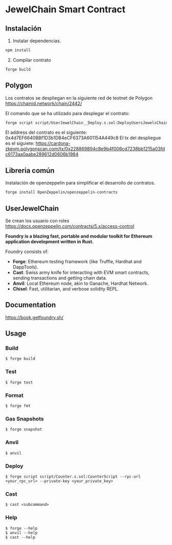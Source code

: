 # JewelChain Smart Contract

## Instalación
1. Instalar dependencias.
```bash
npm install
```
2. Compilar contrato
```bash
forge build
```

## Polygon
Los contratos se despliegan en la siguiente red de testnet de Polygon
https://chainid.network/chain/2442/

El comando que se ha utilizado para desplegar el contrato:
```bash
forge script script/UserJewelChain__Deploy.s.sol:DeployUsersJewelsChain --private-key $PRIVATE_KEY --rpc-url mumbai --broadcast --legacy
```
El address del contrato es el siguiente: 0x4d7EF6640BBf1D3b1DB4eCF6373A601154A449c8
El tx del despliegue es el siguiete: https://cardona-zkevm.polygonscan.com/tx/0x228869894c8e9b4f006cd7238bb1215a03fdc6173aa0aabe289612d0606b1984

## Libreria común
Instalación de openzeppelin para simplificar el desarrollo de contratos.

```bash
forge install OpenZeppelin/openzeppelin-contracts
```

## UserJewelChain

Se crean los usuario con roles https://docs.openzeppelin.com/contracts/5.x/access-control


**Foundry is a blazing fast, portable and modular toolkit for Ethereum application development written in Rust.**

Foundry consists of:

-   **Forge**: Ethereum testing framework (like Truffle, Hardhat and DappTools).
-   **Cast**: Swiss army knife for interacting with EVM smart contracts, sending transactions and getting chain data.
-   **Anvil**: Local Ethereum node, akin to Ganache, Hardhat Network.
-   **Chisel**: Fast, utilitarian, and verbose solidity REPL.

## Documentation

https://book.getfoundry.sh/

## Usage

### Build

```shell
$ forge build
```

### Test

```shell
$ forge test
```

### Format

```shell
$ forge fmt
```

### Gas Snapshots

```shell
$ forge snapshot
```

### Anvil

```shell
$ anvil
```

### Deploy

```shell
$ forge script script/Counter.s.sol:CounterScript --rpc-url <your_rpc_url> --private-key <your_private_key>
```

### Cast

```shell
$ cast <subcommand>
```

### Help

```shell
$ forge --help
$ anvil --help
$ cast --help
```
